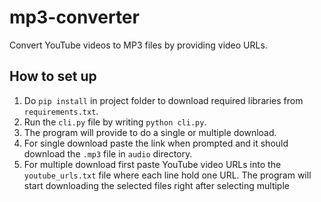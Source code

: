 # mp3-converter
Convert YouTube videos to MP3 files by providing video URLs.

## How to set up

1. Do `pip install` in project folder to download required libraries from `requirements.txt`.
2. Run the `cli.py` file by writing `python cli.py`.
3. The program will provide to do a single or multiple download.
4. For single download paste the link when prompted and it should download the `.mp3` file in `audio` directory.
5. For multiple download first paste YouTube video URLs into the `youtube_urls.txt` file where each line hold one URL. The program will start downloading the selected files right after selecting multiple